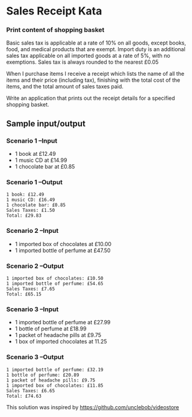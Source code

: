 # Sales Receipt Kata
### Print content of shopping basket

Basic sales tax is applicable at a rate of 10% on all goods, except books, food, and medical products that are exempt. Import duty is an additional sales tax applicable on all imported goods at a rate of 5%, with no exemptions. Sales tax is always rounded to the nearest £0.05

When I purchase items I receive a receipt which lists the name of all the items and their price (including tax), finishing with the total cost of the items, and the total amount of sales taxes paid. 

Write an application that prints out the receipt details for a specified shopping basket.

## Sample input/output
### Scenario 1 –Input
- 1 book at £12.49
- 1 music CD at £14.99
- 1 chocolate bar at £0.85
### Scenario 1 –Output
```
1 book: £12.49
1 music CD: £16.49
1 chocolate bar: £0.85
Sales Taxes: £1.50
Total: £29.83
```

### Scenario 2 –Input
- 1 imported box of chocolates at £10.00
- 1 imported bottle of perfume at £47.50
### Scenario 2 –Output
```
1 imported box of chocolates: £10.50
1 imported bottle of perfume: £54.65
Sales Taxes: £7.65
Total: £65.15
```

### Scenario 3 –Input
- 1 imported bottle of perfume at £27.99 
- 1 bottle of perfume at £18.99
- 1 packet of headache pills at £9.75
- 1 box of imported chocolates at 11.25
### Scenario 3 –Output
```
1 imported bottle of perfume: £32.19
1 bottle of perfume: £20.89
1 packet of headache pills: £9.75
1 imported box of chocolates: £11.85
Sales Taxes: £6.65
Total: £74.63
```

This solution was inspired by https://github.com/unclebob/videostore